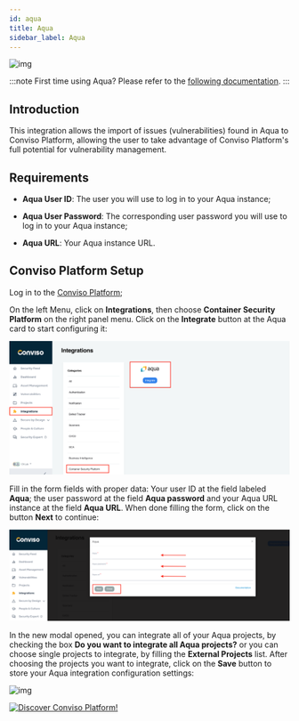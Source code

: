 ```yaml
---
id: aqua
title: Aqua
sidebar_label: Aqua
---
```


<div style={{textAlign: 'center'}}>

![img](../../static/img/aqua.png)

</div>

:::note
First time using Aqua? Please refer to the [following documentation](https://www.aquasec.com/resources/).
:::

## Introduction

This integration allows the import of issues (vulnerabilities) found in Aqua to Conviso Platform, allowing the user to take advantage of Conviso Platform's full potential for vulnerability management.

## Requirements

- **Aqua User ID**: The user you will use to log in to your Aqua instance;

- **Aqua User Password**: The corresponding user password you will use to log in to your Aqua instance;

- **Aqua URL**: Your Aqua instance URL.

## Conviso Platform Setup

Log in to the [Conviso Platform](https://app.convisoappsec.com);

On the left Menu, click on **Integrations**, then choose **Container Security Platform** on the right panel menu. Click on the **Integrate** button at the Aqua card to start configuring it:

<div style={{textAlign: 'center'}}>

![img](../../static/img/aqua-img1.png)

</div>

Fill in the form fields with proper data: Your user ID at the field labeled **Aqua**; the user password at the field **Aqua password** and your Aqua URL instance at the field **Aqua URL**. When done filling the form, click on the button **Next** to continue:

<div style={{textAlign: 'center'}}>

![img](../../static/img/aqua-img2.png)

</div>

In the new modal opened, you can integrate all of your Aqua projects, by checking the box **Do you want to integrate all Aqua projects?**  or you can choose single projects to integrate, by filling the **External Projects** list. After choosing the projects you want to integrate, click on the **Save** button to store your Aqua integration configuration settings: 

<div style={{textAlign: 'center'}}>

![img](../../static/img/aqua-img3.png)

</div>

[![Discover Conviso Platform!](https://no-cache.hubspot.com/cta/default/5613826/interactive-125788977029.png)](https://cta-service-cms2.hubspot.com/web-interactives/public/v1/track/redirect?encryptedPayload=AVxigLKtcWzoFbzpyImNNQsXC9S54LjJuklwM39zNd7hvSoR%2FVTX%2FXjNdqdcIIDaZwGiNwYii5hXwRR06puch8xINMyL3EXxTMuSG8Le9if9juV3u%2F%2BX%2FCKsCZN1tLpW39gGnNpiLedq%2BrrfmYxgh8G%2BTcRBEWaKasQ%3D&webInteractiveContentId=125788977029&portalId=5613826)